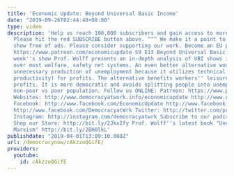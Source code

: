 ```yaml
---
title: 'Economic Update: Beyond Universal Basic Income'
date: "2019-09-26T02:44:40+08:00"
type: video
description: 'Help us reach 100,000 subscribers and gain access to more studio time!
  Please hit the red SUBSCRIBE button above. ^^^ We make it a point to provide the
  show free of ads. Please consider supporting our work. Become an EU patron on Patreon:
  https://www.patreon.com/economicupdate S9 E13 Beyond Universal Basic Income On this
  week''s show Prof. Wolff presents an in-depth analysis of UBI shows its advantages
  over most welfare, safety net systems. An even better alternative would avoid capitalism''s
  unnecessary production of unemployment because it utilizes technical progress (rising
  productivity) for profits. The alternative benefits workers'' leisure rather than
  profits. It is more democratic and avoids splitting people into unemployed vs employed,
  non-poor vs poor population. Follow us ONLINE: Patreon: https://www.patreon.com/economicupdate
  Websites: http://www.democracyatwork.info/economicupdate http://www.rdwolff.com
  Facebook: http://www.facebook.com/EconomicUpdate http://www.facebook.com/RichardDWolff
  http://www.facebook.com/DemocracyatWrk Twitter: http://twitter.com/profwolff http://twitter.com/democracyatwrk
  Instagram: http://instagram.com/democracyatwrk Subscribe to our podcast: http://economicupdate.libsyn.com
  Shop our Store: http://bit.ly/2JkxIfy Prof. Wolff''s latest book "Understanding
  Marxism" http://bit.ly/2BH0lkL'
publishdate: "2019-04-01T13:09:10.000Z"
url: /democracynow/cAkzzoQGifE/
providers:
  youtube:
    id: cAkzzoQGifE
---
```

